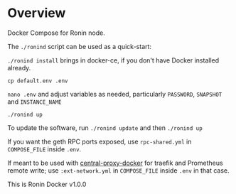# Overview

Docker Compose for Ronin node.

The `./ronind` script can be used as a quick-start:

`./ronind install` brings in docker-ce, if you don't have Docker installed already.

`cp default.env .env`

`nano .env` and adjust variables as needed, particularly `PASSWORD`, `SNAPSHOT` and `INSTANCE_NAME`

`./ronind up`

To update the software, run `./ronind update` and then `./ronind up`

If you want the geth RPC ports exposed, use `rpc-shared.yml` in `COMPOSE_FILE` inside `.env`.

If meant to be used with [central-proxy-docker](https://github.com/CryptoManufaktur-io/central-proxy-docker) for traefik
and Prometheus remote write; use `:ext-network.yml` in `COMPOSE_FILE` inside `.env` in that case.

This is Ronin Docker v1.0.0
